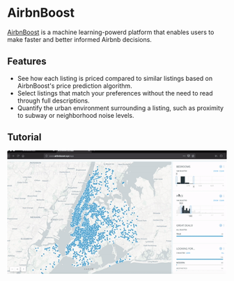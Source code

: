 # AirbnBoost
[AirbnBoost](http://www.airbnboost.xyz) is a machine learning-powerd platform that enables users to make faster and better informed Airbnb decisions.

## Features
- See how each listing is priced compared to similar listings based on AirbnBoost's price prediction algorithm.
- Select listings that match your preferences without the need to read through full descriptions. 
- Quantify the urban environment surrounding a listing, such as proximity to subway or neighborhood noise levels.


## Tutorial

![](app/templates/airbnBoost_gif.gif)
